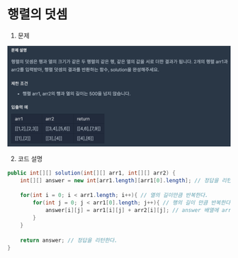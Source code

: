 # 행렬의 덧셈

1. 문제

![Question](../../../img/kyungjun/행렬의-덧셈.png)

2. 코드 설명
```java
public int[][] solution(int[][] arr1, int[][] arr2) {
    int[][] answer = new int[arr1.length][arr1[0].length]; // 정답을 리턴할 answer 배열을 선언해준다. 이때 크기는 파라미터에서 받은 배열의 길이 만큼 선언해준다.

    for(int i = 0; i < arr1.length; i++){ // 열의 길이만큼 반복한다.
        for(int j = 0; j < arr1[0].length; j++){ // 행의 길이 만큼 반복한다.
            answer[i][j] = arr1[i][j] + arr2[i][j]; // answer 배열에 arr1[i][j] 의 값과 arr2[i][j] 의 값을 더하여 넣어준다.
        }
    }

    return answer; // 정답을 리턴한다.
}
```